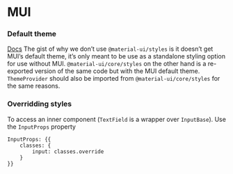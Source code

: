 
# MUI
### Default theme
[Docs](https://material-ui.com/styles/basics/#material-ui-core-styles-vs-material-ui-styles)
The gist of why we don’t use `@material-ui/styles` is it doesn’t get MUI’s default theme, it’s only meant to be use as a standalone styling option for use without MUI. `@material-ui/core/styles` on the other hand is a re-exported version of the same code but with the MUI default theme. `ThemeProvider` should also be imported from `@material-ui/core/styles` for the same reasons.

### Overridding styles
To access an inner component (`TextField` is a wrapper over `InputBase`). Use the `InputProps` property
```
InputProps: {{
	classes: {
		input: classes.override
	}
}}
```
